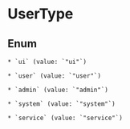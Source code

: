 
# UserType

## Enum


    * `ui` (value: `"ui"`)

    * `user` (value: `"user"`)

    * `admin` (value: `"admin"`)

    * `system` (value: `"system"`)

    * `service` (value: `"service"`)



